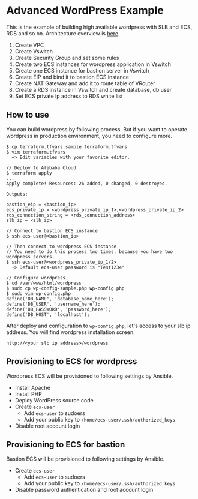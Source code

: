 # Advanced WordPress Example
This is the example of building high available wordpress with SLB and ECS, RDS and so on. Architecture overview is [here](https://docs.google.com/presentation/d/1pqtbiJRGc3uUm8ulhMBf4SWm2WPCCrhgUInjm9DMYdc/edit?ts=5b1df94f#slide=id.g3bf33c5b60_0_77).

1. Create VPC
1. Create Vswitch
1. Create Security Group and set some rules
1. Create two ECS instances for wordpress application in Vswitch
1. Create one ECS instance for bastion server in Vswitch
1. Create EIP and bind it to bastion ECS instance
1. Create NAT Gateway and add it to route table of VRouter
1. Create a RDS instance in Vswitch and create database, db user
1. Set ECS private ip address to RDS white list 

## How to use
You can build wordpress by following process. But if you want to operate wordpress in production environment, you need to configure more.

```
$ cp terraform.tfvars.sample terraform.tfvars
$ vim terraform.tfvars 
  => Edit variables with your favorite editor.

// Deploy to Alibaba Cloud
$ terraform apply
...
Apply complete! Resources: 26 added, 0 changed, 0 destroyed.

Outputs:

bastion_eip = <bastion_ip>
ecs_private_ip = <wordpress_private_ip_1>,<wordpress_private_ip_2>
rds_connection_string = <rds_connection_address>
slb_ip = <slb_ip>
```

```
// Connect to bastion ECS instance
$ ssh ecs-user@<bastion_ip>

// Then connect to wordpress ECS instance
// You need to do this process two times, because you have two wordpress servers.
$ ssh ecs-user@<wordpress_private_ip_1/2>
  -> Default ecs-user password is "Test1234"

// Configure wordpress
$ cd /var/www/html/wordpress
$ sudo cp wp-config-sample.php wp-config.php
$ sudo vim wp-config.php
define('DB_NAME', 'database_name_here');
define('DB_USER', 'username_here');
define('DB_PASSWORD', 'password_here');
define('DB_HOST', 'localhost');
```

After deploy and configuration to `wp-config.php`, let's access to your slb ip address.
You will find wordpress installation screen.

`http://<your slb ip address>/wordpress`

## Provisioning to ECS for wordpress
Wordpress ECS will be provisioned to following settings by Ansible.

- Install Apache
- Install PHP
- Deploy WordPress source code
- Create `ecs-user`
  - Add `ecs-user` to sudoers
  - Add your public key to `/home/ecs-user/.ssh/authorized_keys`
- Disable root account login

## Provisioning to ECS for bastion
Bastion ECS will be provisioned to following settings by Ansible.

- Create `ecs-user`
  - Add `ecs-user` to sudoers
  - Add your public key to `/home/ecs-user/.ssh/authorized_keys`
- Disable password authentication and root account login